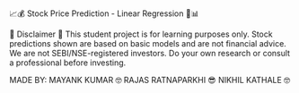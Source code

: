 📈💰 Stock Price Prediction - Linear Regression 🚀📊


🚨 Disclaimer 🚨 This student project is for learning purposes only. Stock predictions shown are based on basic models and are not financial advice. We are not SEBI/NSE-registered investors. Do your own research or consult a professional before investing.




MADE BY:
MAYANK KUMAR 🤓
RAJAS RATNAPARKHI 😎
NIKHIL KATHALE  🤓                                                                                                                                                                                                     
